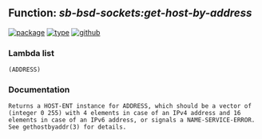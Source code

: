 ## Function: ***sb-bsd-sockets:get-host-by-address***
[![package](https://img.shields.io/badge/Package-SB--BSD--SOCKETS-5f9ea0.svg?style=social&colorA=999999)](../) [![type](https://img.shields.io/badge/Type-Function-5f9ea0.svg?style=social&colorA=999999)](../#function) [![github](https://img.shields.io/badge/GitHub-View_the_source-5f9ea0.svg?style=social&colorA=999999&logo=github)](https://github.com/sbcl/sbcl/blob/master/contrib/sb-bsd-sockets/name-service.lisp/) 
### Lambda list
```
(ADDRESS)
```
### Documentation
```
Returns a HOST-ENT instance for ADDRESS, which should be a vector of
(integer 0 255) with 4 elements in case of an IPv4 address and 16
elements in case of an IPv6 address, or signals a NAME-SERVICE-ERROR.
See gethostbyaddr(3) for details.
```
